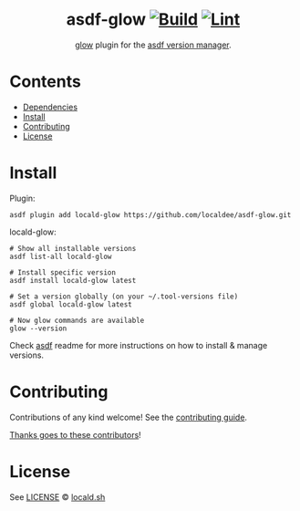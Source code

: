 <div align="center">

# asdf-glow [![Build](https://github.com/localdee/asdf-glow/actions/workflows/build.yml/badge.svg)](https://github.com/localdee/asdf-glow/actions/workflows/build.yml) [![Lint](https://github.com/localdee/asdf-glow/actions/workflows/lint.yml/badge.svg)](https://github.com/localdee/asdf-glow/actions/workflows/lint.yml)

[glow](https://github.com/charmbracelet/glow) plugin for the [asdf version manager](https://asdf-vm.com).

</div>

# Contents

- [Dependencies](#dependencies)
- [Install](#install)
- [Contributing](#contributing)
- [License](#license)

# Install

Plugin:

```shell
asdf plugin add locald-glow https://github.com/localdee/asdf-glow.git
```

locald-glow:

```shell
# Show all installable versions
asdf list-all locald-glow

# Install specific version
asdf install locald-glow latest

# Set a version globally (on your ~/.tool-versions file)
asdf global locald-glow latest

# Now glow commands are available
glow --version
```

Check [asdf](https://github.com/asdf-vm/asdf) readme for more instructions on how to
install & manage versions.

# Contributing

Contributions of any kind welcome! See the [contributing guide](contributing.md).

[Thanks goes to these contributors](https://github.com/localdee/asdf-glow/graphs/contributors)!

# License

See [LICENSE](LICENSE) © [locald.sh](https://github.com/localdee/)
